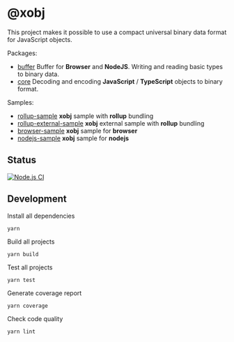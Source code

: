 # @xobj

This project makes it possible to use a compact universal binary data format for JavaScript objects.

Packages:
- [buffer](packages/buffer) Buffer for **Browser** and **NodeJS**. Writing and reading basic types to binary data.
- [core](packages/core) Decoding and encoding **JavaScript** / **TypeScript** objects to binary format.

Samples:
- [rollup-sample](samples/rollup-sample) **xobj** sample with **rollup** bundling
- [rollup-external-sample](samples/rollup-external-sample) **xobj** external sample with **rollup** bundling 
- [browser-sample](samples/browser-sample) **xobj** sample for **browser**
- [nodejs-sample](samples/nodejs-sample) **xobj** sample for **nodejs**

## Status
[![Node.js CI](https://github.com/superman2211/xobj/actions/workflows/node.js.yml/badge.svg)](https://github.com/superman2211/xobj/actions/workflows/node.js.yml)

## Development
Install all dependencies
```shell
yarn
```

Build all projects
```shell
yarn build
```

Test all projects
```shell
yarn test
```

Generate coverage report
```shell
yarn coverage
```

Check code quality
```shell
yarn lint
```


